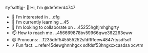 rtyfsdffgj- 👋 Hi, I’m @defeterd4747
- 👀 I’m interested in ...dfg
- 🌱 I’m currently learning ...45
- 💞️ I’m looking to collaborate on ...45255hghjmhghgrty
- 📫 How to reach me ...456669878bv59966qwe362263eww
- 😄 Pronouns: ...1235dhf545555252sfdffffeew4847rtysdfsdf
- ⚡ Fun fact: ...refer45dewghnnhgcx
sdfdsf53hngxcxcasdsa
xcvtm
<!---ddd15345dsf
defeterd/defeterd is a ✨ special ✨ repository because its `README.md` (this file) juyappears on your GitHub profile.366bgfjmyjxcvxcv
You can click the Preview link to take a look at your changes.58
--->
